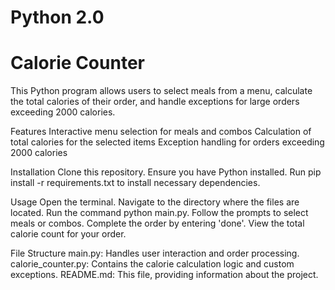 # Python 2.0 
# Calorie Counter
This Python program allows users to select meals from a menu, calculate the total calories of their order, and handle exceptions for large orders exceeding 2000 calories.

Features
Interactive menu selection for meals and combos
Calculation of total calories for the selected items
Exception handling for orders exceeding 2000 calories

Installation
Clone this repository.
Ensure you have Python installed.
Run pip install -r requirements.txt to install necessary dependencies.

Usage
Open the terminal.
Navigate to the directory where the files are located.
Run the command python main.py.
Follow the prompts to select meals or combos.
Complete the order by entering 'done'.
View the total calorie count for your order.

File Structure
main.py: Handles user interaction and order processing.
calorie_counter.py: Contains the calorie calculation logic and custom exceptions.
README.md: This file, providing information about the project.
 
